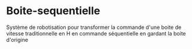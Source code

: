 # Boite-sequentielle
Système de robotisation pour transformer la commande d'une boite de vitesse traditionnelle en H en commande séquentielle en gardant la boite d'origine
